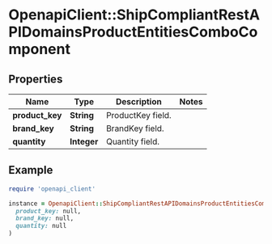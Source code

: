 # OpenapiClient::ShipCompliantRestAPIDomainsProductEntitiesComboComponent

## Properties

| Name | Type | Description | Notes |
| ---- | ---- | ----------- | ----- |
| **product_key** | **String** | ProductKey field. |  |
| **brand_key** | **String** | BrandKey field. |  |
| **quantity** | **Integer** | Quantity field. |  |

## Example

```ruby
require 'openapi_client'

instance = OpenapiClient::ShipCompliantRestAPIDomainsProductEntitiesComboComponent.new(
  product_key: null,
  brand_key: null,
  quantity: null
)
```

